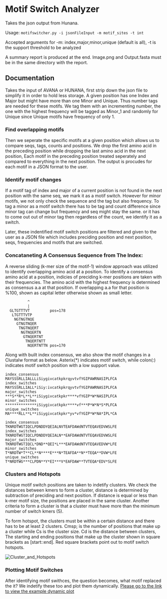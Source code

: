 # Motif Switch Analyzer

Takes the json output from Hunana.


Usage:
```motifswitcher.py -i jsonFileInput -m motif_sites -t int```

Accepted arguments for -m: index,major,minor,unique (default is all), -t is the support threshold to be analyzed

A summary report is produced at the end.
Image.png and Output.fasta must be in the same directory with the report.


## Documentation

  Takes the input of AVANA or HUNANA, first strip down the json file to simplify it in order to hold less storage.
  A given position has one Index and Major but might have more than one Minor and Unique. Thus number tags are needed for these motifs. We tag them with an incrementing number, the one with the highest frequency will be tagged as Minor_1 and randomly for Unique since Unique motifs have frequency of only 1.

### Find overlapping motifs
  Then we seperate the specific motifs at a given position which allows us to compare seqs, tags, counts and positions. We drop the first amino acid in the preceding position while dropping the last amino acid in the next position, Each motif in the preceding position treated seperately and compared to everything in the next position. The output is procudes for each motif in a JSON format to the user.

### Identify motif changes

  If a motif tag of index and major of a current position is not found in the next position with the same seq, we mark it as a motif switch. However for minor motifs, we not only check the sequence and the tag but also frequency.  To tag a minor as a motif switch there has to be tag and count difference since minor tag can change but frequency and seq might stay the same. or it has to come out out of minor tag then regardless of the count, we identify it as a switch.

  Later, these indentified motif switch positions are filtered and given to the user as a JSON file which includes preciding position and next position, seqs, frequencies and motifs that are switched.


### Concataneting A Consensus Sequence from The Index:

  A reverse sliding (k-mer size of the motif-1) window approach was utilized to identify overlapping amino acid at a position. To identify a consensus amino acid at a position, indicies of preciding k-mer positions are taken with their frequencies. The amino acid with the highest frequency is determined as consensus a.a at that position. If overlapping a.a for that position is %100, shown as capital letter otherwise shown as small letter.
```
          ^
          |
  GLTGTTTVT			pos=178
   LTGTTTVTP
    NGTNGTNQE
     GTNGTNQER
      TNGTNQERT
       NGTNQERTN
        GTNQERTNT
         TNQERTNTT
          NQERTNTTN	pos=170

```

Along with built index consensus, we also show the motif changes in a Clustalw format as below.
Asterix(*) indicates motif switch, while colon(:) indicates motif switch position with a low support value.



```
index_consensus                     MAYSSSRLLIALLLiSiygivcatkpkrqyvtvfYGIPAWRNASIPLFCA
index_switches                      MAYSSSRLLIALL*iSiy:ivcatkpkrqyvtvfYGIPAWRNASIPLFCA
major_switches                      ***S**R*L**L**iSiygivcatkpkr****vfYGIP*W*NASIPLFCA
minor_switches                      **************iSiygivcatkpkr****vf***P*W*N*S*PLFCA
unique_switches                     MA****RLL**L**iSiygivcatkpkr*yv*vfYGIP*W*NA*IPL*CA

index_consensus                     TKNRDTWGTIQCLPDNDDYQEIALNVTEAFDAWdNTVTEQAVEDVWSLFE
index_switches                      TKNRDTWGTIQCLPDNDDYQEIALN**EAFDAWdNTVTEQAVEDVWSLFE
major_switches                      TKNRDTWGTIQCL*DND**QEI*L***EAFDAWdNTVTEQAVEDVW*LFE
minor_switches                      T*NRDTW*T**CL**N****E***N*TEAFDA**N**TEQA**DVW*LFE
unique_switches                     T*NRDTWG***CLPDN**Y*EI***V*EAFDAW**TVTEQA*EDV*SLFE
```

### Clusters and Hotspots

  Unique motif switch positions are taken to indetify clusters. We check the distances between kmers to form a cluster, distance is determined by subtraction of preciding and next position. If distance is equal or less than k-mer motif size, the positions are placed in the same cluster. Another criteria to form a cluster is that a cluster must have more than the minimum number of switch kmers (5).

  To form hotspot, the clusters must be within a certain distance and there has to be at least 2 clusters.
  Cmsp; is the number of positions that make up a cluster while Cs is the cluster size. Cd is the distance between clusters, The starting and ending positions that make up the cluster shown in square brackets as [start::end]. Red square brackets point out to motif switch hotspots.

  ![Cluster_and_Hotspots](/showface/clusters_hotpost.png)


### Plotting Motif Switches

After identifying motif swithces, the question becomes, what motif replaced the it? We indetify these too and plot them dynamically.
[Please go to the link to view the example dynamic plot](/showface/plotly.html)





